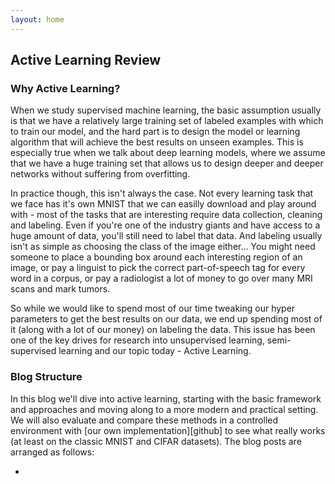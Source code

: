 ```yaml
---
layout: home
---
```


## Active Learning Review

### Why Active Learning?

When we study supervised machine learning, the basic assumption usually is that we have a relatively large training set of labeled examples with which to train our model, and the hard part is to design the model or learning algorithm that will achieve the best results on unseen examples. This is especially true when we talk about deep learning models, where we assume that we have a huge training set that allows us to design deeper and deeper networks without suffering from overfitting.

In practice though, this isn't always the case. Not every learning task that we face has it's own MNIST that we can easilly download and play around with - most of the tasks that are interesting require data collection, cleaning and labeling. Even if you're one of the industry giants and have access to a huge amount of data, you'll still need to label that data. And labeling usually isn't as simple as choosing the class of the image either... You might need someone to place a bounding box around each interesting region of an image, or pay a linguist to pick the correct part-of-speech tag for every word in a corpus, or pay a radiologist a lot of money to go over many MRI scans and mark tumors.

So while we would like to spend most of our time tweaking our hyper parameters to get the best results on our data, we end up spending most of it (along with a lot of our money) on labeling the data. This issue has been one of the key drives for research into unsupervised learning, semi-supervised learning and our topic today - Active Learning.

### Blog Structure

In this blog we'll dive into active learning, starting with the basic framework and approaches and moving along to a more modern and practical setting. We will also evaluate and compare these methods in a controlled environment with [our own implementation][github] to see what really works (at least on the classic MNIST and CIFAR datasets). The blog posts are arranged as follows:

- 




[git]: https://github.com/dsgissin/DiscriminativeActiveLearning